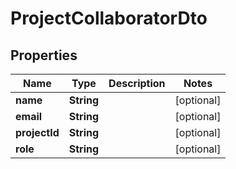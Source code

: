 # ProjectCollaboratorDto

## Properties

|     Name      |    Type    | Description |   Notes    |
|---------------|------------|-------------|------------|
| **name**      | **String** |             | [optional] |
| **email**     | **String** |             | [optional] |
| **projectId** | **String** |             | [optional] |
| **role**      | **String** |             | [optional] |

